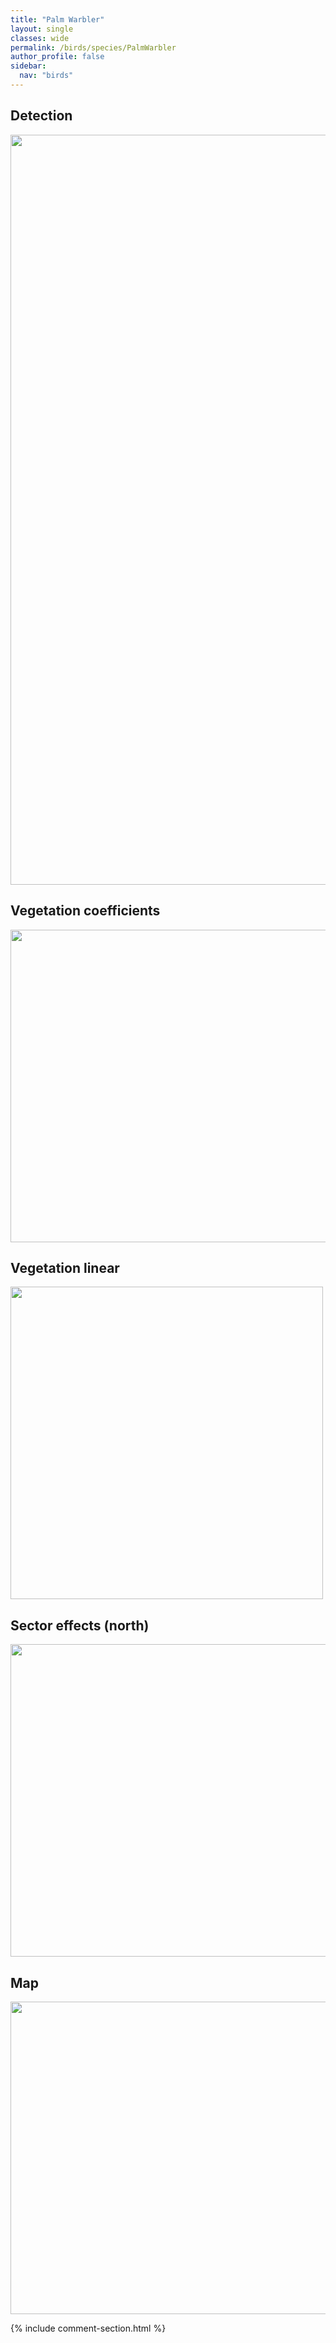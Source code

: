 ```yaml
---
title: "Palm Warbler"
layout: single
classes: wide
permalink: /birds/species/PalmWarbler
author_profile: false
sidebar:
  nav: "birds"
---
```


<h2>Detection</h2>

<a href="https://drive.google.com/uc?export=view&id=1V3qyH2b9z24nsf3ArnDL4udvPKCYJIRv">
<img src="https://drive.google.com/uc?export=view&id=1V3qyH2b9z24nsf3ArnDL4udvPKCYJIRv" height = "1200" width = "800">
</a>

<h2>Vegetation coefficients</h2>

<a href="https://drive.google.com/uc?export=view&id=1ahh1er61W4kDFlIP2grVf_A4eEyUNIYH">
<img src="https://drive.google.com/uc?export=view&id=1ahh1er61W4kDFlIP2grVf_A4eEyUNIYH" height = "500" width = "1000">
</a>

<h2>Vegetation linear</h2>

<a href="https://drive.google.com/uc?export=view&id=141IfqRbgr8j0NO3RenjgQNfIHDCvhU6Y">
<img src="https://drive.google.com/uc?export=view&id=141IfqRbgr8j0NO3RenjgQNfIHDCvhU6Y" height = "500" width = "500">
</a>

<h2>Sector effects (north)</h2>

<a href="https://drive.google.com/uc?export=view&id=1PiwQThi6Jtl9HIKY32cL5n31AAIhNcu6">
<img src="https://drive.google.com/uc?export=view&id=1PiwQThi6Jtl9HIKY32cL5n31AAIhNcu6" height = "500" width = "1000">
</a>

<h2>Map</h2>

<a href="https://drive.google.com/uc?export=view&id=1EbdYNICMT2IJ-qUegnsjYYp_iL8qWwut">
<img src="https://drive.google.com/uc?export=view&id=1EbdYNICMT2IJ-qUegnsjYYp_iL8qWwut" height = "500" width = "1500">
</a>

{% include comment-section.html %}
